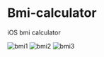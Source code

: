 # Bmi-calculator
iOS bmi calculator

<p>
<img src="https://i.ibb.co/hgpqT19/bmi1.png" alt="bmi1" border="0">
<img src="https://i.ibb.co/qJp6rT9/bmi2.png" alt="bmi2" border="0">
<img src="https://i.ibb.co/GQg74kb/bmi3.png" alt="bmi3" border="0">
</p>
